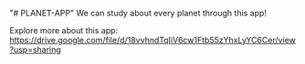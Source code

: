 "# PLANET-APP"
We can study about every planet through this app!

Explore more about this app: https://drive.google.com/file/d/18vvhndTqIiV6cw1Ftb55zYhxLyYC6Cer/view?usp=sharing
